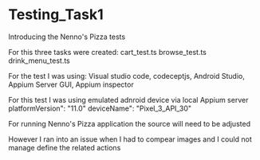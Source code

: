 ﻿# Testing_Task1
Introducing the Nenno's Pizza tests

For this three tasks were created:
cart_test.ts
browse_test.ts
drink_menu_test.ts

For the test I was using: Visual studio code, codeceptjs, Android Studio, Appium Server GUI, Appium inspector

For this test I was using emulated adnroid device via local Appium server
platformVersion": "11.0"
deviceName": "Pixel_3_API_30"

For running Nenno's Pizza application the source will need to be adjusted

However I ran into an issue when I had to compear images and I could not manage define the related actions
